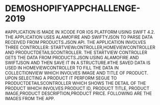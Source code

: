 # DEMOSHOPIFYAPPCHALLENGE-2019
#APPLICATION IS MADE IN XCODE FOR IOS PLATFORM USING SWIFT 4.2.
 THE APPLICATION USES ALAMOFIRE AND SWIFTYJSON TO PARSE DATA RECEIVED FROM PRODUCTS.JSON API.
 THE APPLICATION INVOLVES THREE CONTROLLER: STARTVIEWcONTROLLER,HOMEVIEWCONTROLLER AND PRODUCTDETAILSCONTROLLER.
 THE STARTVIEW CONTROLLER GETS THE DATA FROM PRODUCTS.JSON USING ALAMOFIRE AND SWIFTJSON AND THEN SAVE IT IN A STRUCTURE.#THE SAVED DATA     IS USED IN HOMEVIEWCONTROLLER TO FILL THE DATA IN COLLECTIONVIEW WHICH INVOLVES IMAGE AND TITLE OF PRODUCT.
UPON SELECTING A PRODUCT IT PERFORM SEGUE TO PRODUCTDETAILSCONTROLLER WHICH SHOWS THE DETAIL OF THE PRODUCT WHICH INVOLVES PRODUCT ID, 
PRODUCT TITLE, PRODUCT IMAGE,PRODUCT DESCRIPTION,PRODUCT PRICE.
FOLLOWING ARE THE IMAGES FROM THE APP.
